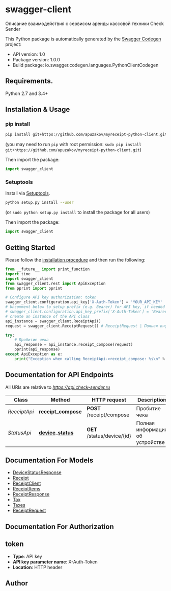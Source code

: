 # swagger-client
Описание взаимодействия с сервисом аренды кассовой техники Check Sender

This Python package is automatically generated by the [Swagger Codegen](https://github.com/swagger-api/swagger-codegen) project:

- API version: 1.0
- Package version: 1.0.0
- Build package: io.swagger.codegen.languages.PythonClientCodegen

## Requirements.

Python 2.7 and 3.4+

## Installation & Usage
### pip install

```sh
pip install git+https://github.com/apuzakov/myreceipt-python-client.git
```
(you may need to run `pip` with root permission: `sudo pip install git+https://github.com/apuzakov/myreceipt-python-client.git`)

Then import the package:
```python
import swagger_client 
```

### Setuptools

Install via [Setuptools](http://pypi.python.org/pypi/setuptools).

```sh
python setup.py install --user
```
(or `sudo python setup.py install` to install the package for all users)

Then import the package:
```python
import swagger_client
```

## Getting Started

Please follow the [installation procedure](#installation--usage) and then run the following:

```python
from __future__ import print_function
import time
import swagger_client
from swagger_client.rest import ApiException
from pprint import pprint

# Configure API key authorization: token
swagger_client.configuration.api_key['X-Auth-Token'] = 'YOUR_API_KEY'
# Uncomment below to setup prefix (e.g. Bearer) for API key, if needed
# swagger_client.configuration.api_key_prefix['X-Auth-Token'] = 'Bearer'
# create an instance of the API class
api_instance = swagger_client.ReceiptApi()
request = swagger_client.ReceiptRequest() # ReceiptRequest | Полная информация о чеке

try:
    # Пробитие чека
    api_response = api_instance.receipt_compose(request)
    pprint(api_response)
except ApiException as e:
    print("Exception when calling ReceiptApi->receipt_compose: %s\n" % e)

```

## Documentation for API Endpoints

All URIs are relative to *https://api.check-sender.ru*

Class | Method | HTTP request | Description
------------ | ------------- | ------------- | -------------
*ReceiptApi* | [**receipt_compose**](docs/ReceiptApi.md#receipt_compose) | **POST** /receipt/compose | Пробитие чека
*StatusApi* | [**device_status**](docs/StatusApi.md#device_status) | **GET** /status/device/{id} | Полная информация об устройстве


## Documentation For Models

 - [DeviceStatusResponse](docs/DeviceStatusResponse.md)
 - [Receipt](docs/Receipt.md)
 - [ReceiptClient](docs/ReceiptClient.md)
 - [ReceiptItems](docs/ReceiptItems.md)
 - [ReceiptResponse](docs/ReceiptResponse.md)
 - [Tax](docs/Tax.md)
 - [Taxes](docs/Taxes.md)
 - [ReceiptRequest](docs/ReceiptRequest.md)


## Documentation For Authorization


## token

- **Type**: API key
- **API key parameter name**: X-Auth-Token
- **Location**: HTTP header


## Author



